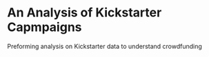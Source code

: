 # An Analysis of Kickstarter Capmpaigns
Preforming analysis on Kickstarter data to understand crowdfunding 


